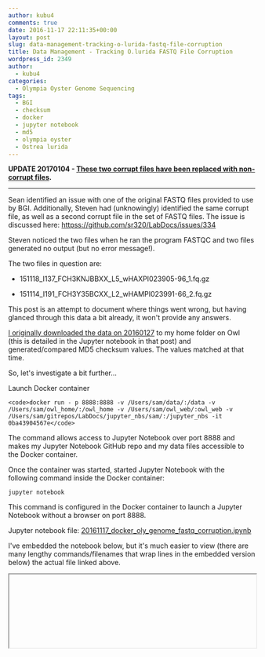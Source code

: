 ```yaml
---
author: kubu4
comments: true
date: 2016-11-17 22:11:35+00:00
layout: post
slug: data-management-tracking-o-lurida-fastq-file-corruption
title: Data Management - Tracking O.lurida FASTQ File Corruption
wordpress_id: 2349
author:
  - kubu4
categories:
  - Olympia Oyster Genome Sequencing
tags:
  - BGI
  - checksum
  - docker
  - jupyter notebook
  - md5
  - olympia oyster
  - Ostrea lurida
---
```


**UPDATE 20170104 - [These two corrupt files have been replaced with non-corrupt files](2017/01/04/data-management-replacement-of-corrupt-bgi-oly-genome-fastq-files.html).**



* * *





Sean identified an issue with one of the original FASTQ files provided to use by BGI. Additionally, Steven had (unknowingly) identified the same corrupt file, as well as a second corrupt file in the set of FASTQ files. The issue is discussed here: [httpss://github.com/sr320/LabDocs/issues/334](https://github.com/sr320/LabDocs/issues/334)

Steven noticed the two files when he ran the program FASTQC and two files generated no output (but no error message!).

The two files in question are:





  * 151118_I137_FCH3KNJBBXX_L5_wHAXPI023905-96_1.fq.gz


  * 151114_I191_FCH3Y35BCXX_L2_wHAMPI023991-66_2.fq.gz



This post is an attempt to document where things went wrong, but having glanced through this data a bit already, it won't provide any answers.

[I originally downloaded the data on 20160127](2016/01/27/data-received-ostrea-lurida-genome-sequencing-files-from-bgi.html) to my home folder on Owl (this is detailed in the Jupyter notebook in that post) and generated/compared MD5 checksum values. The values matched at that time.

So, let's investigate a bit further...

Launch Docker container


    
    <code>docker run - p 8888:8888 -v /Users/sam/data/:/data -v /Users/sam/owl_home/:/owl_home -v /Users/sam/owl_web/:owl_web -v /Users/sam/gitrepos/LabDocs/jupyter_nbs/sam/:/jupyter_nbs -it 0ba43904567e</code>



The command allows access to Jupyter Notebook over port 8888 and makes my Jupyter Notebook GitHub repo and my data files accessible to the Docker container.

Once the container was started, started Jupyter Notebook with the following command inside the Docker container:

`jupyter notebook`

This command is configured in the Docker container to launch a Jupyter Notebook without a browser on port 8888.

Jupyter notebook file: [20161117_docker_oly_genome_fastq_corruption.ipynb](httpss://github.com/sr320/LabDocs/blob/master/jupyter_nbs/sam/20161117_docker_oly_genome_fastq_corruption.ipynb)

I've embedded the notebook below, but it's much easier to view (there are many lengthy commands/filenames that wrap lines in the embedded version below) the actual file linked above.

<iframe src="httpss://render.githubusercontent.com/view/ipynb?commit=2f6c1b43d4dba60c7a4f3e6dd34d9e2d2eb1f85a&enc_url=68747470733a2f2f7261772e67697468756275736572636f6e74656e742e636f6d2f73723332302f4c6162446f63732f326636633162343364346462613630633761346633653664643334643965326432656231663835612f6a7570797465725f6e62732f73616d2f32303136313131375f646f636b65725f6f6c795f67656e6f6d655f66617374715f636f7272757074696f6e2e6970796e62&nwo=sr320%2FLabDocs&path=jupyter_nbs%2Fsam%2F20161117_docker_oly_genome_fastq_corruption.ipynb&repository_id=13746500#746552b3-d20c-491b-870f-542a2a412baf" width="100%" same_height_as="window" scrolling="yes"></iframe>
